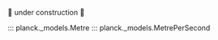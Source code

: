 :construction: under construction :construction:

::: planck._models.Metre
::: planck._models.MetrePerSecond